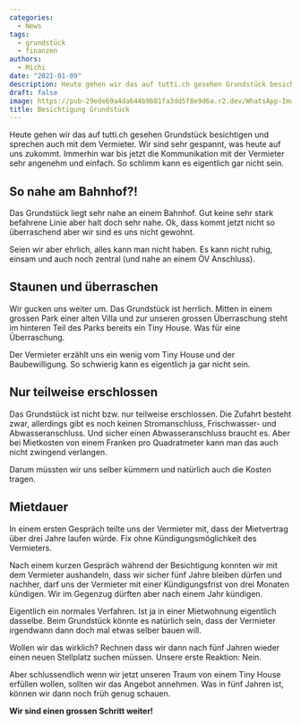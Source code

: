 ```yaml
---
categories:
  - News
tags:
  - grundstück
  - finanzen
authors:
  - Michi
date: "2021-01-09"
description: Heute gehen wir das auf tutti.ch gesehen Grundstück besichtigen und sprechen auch mit dem Vermieter. Wir sind sehr gespannt, was heute auf uns zukommt.
draft: false
image: https://pub-29ede69a4da644b9b81fa3dd5f8e9d6a.r2.dev/WhatsApp-Image-2021-01-29-at-18.54.56.webp
title: Besichtigung Grundstück
---
```


Heute gehen wir das auf tutti.ch gesehen Grundstück besichtigen und sprechen auch mit dem Vermieter. Wir sind sehr gespannt, was heute auf uns zukommt. Immerhin war bis jetzt die Kommunikation mit der Vermieter sehr angenehm und einfach. So schlimm kann es eigentlich gar nicht sein.

## So nahe am Bahnhof?!

Das Grundstück liegt sehr nahe an einem Bahnhof. Gut keine sehr stark befahrene Linie aber halt doch sehr nahe. Ok, dass kommt jetzt nicht so überraschend aber wir sind es uns nicht gewohnt.

Seien wir aber ehrlich, alles kann man nicht haben. Es kann nicht ruhig, einsam und auch noch zentral (und nahe an einem ÖV Anschluss).

## Staunen und überraschen

Wir gucken uns weiter um. Das Grundstück ist herrlich. Mitten in einem grossen Park einer alten Villa und zur unseren grossen Überraschung steht im hinteren Teil des Parks bereits ein Tiny House. Was für eine Überraschung.

Der Vermieter erzählt uns ein wenig vom Tiny House und der Baubewilligung. So schwierig kann es eigentlich ja gar nicht sein.

## Nur teilweise erschlossen

Das Grundstück ist nicht bzw. nur teilweise erschlossen. Die Zufahrt besteht zwar, allerdings gibt es noch keinen Stromanschluss, Frischwasser- und Abwasseranschluss. Und sicher einen Abwasseranschluss braucht es. Aber bei Mietkosten von einem Franken pro Quadratmeter kann man das auch nicht zwingend verlangen.

Darum müssten wir uns selber kümmern und natürlich auch die Kosten tragen.

## Mietdauer

In einem ersten Gespräch teilte uns der Vermieter mit, dass der Mietvertrag über drei Jahre laufen würde. Fix ohne Kündigungsmöglichkeit des Vermieters.

Nach einem kurzen Gespräch während der Besichtigung konnten wir mit dem Vermieter aushandeln, dass wir sicher fünf Jahre bleiben dürfen und nachher, darf uns der Vermieter mit einer Kündigungsfrist von drei Monaten kündigen. Wir im Gegenzug dürften aber nach einem Jahr kündigen.

Eigentlich ein normales Verfahren. Ist ja in einer Mietwohnung eigentlich dasselbe. Beim Grundstück könnte es natürlich sein, dass der Vermieter irgendwann dann doch mal etwas selber bauen will.

Wollen wir das wirklich? Rechnen dass wir dann nach fünf Jahren wieder einen neuen Stellplatz suchen müssen. Unsere erste Reaktion: Nein.

Aber schlussendlich wenn wir jetzt unseren Traum von einem Tiny House erfüllen wollen, sollten wir das Angebot annehmen. Was in fünf Jahren ist, können wir dann noch früh genug schauen.

**Wir sind einen grossen Schritt weiter!**
